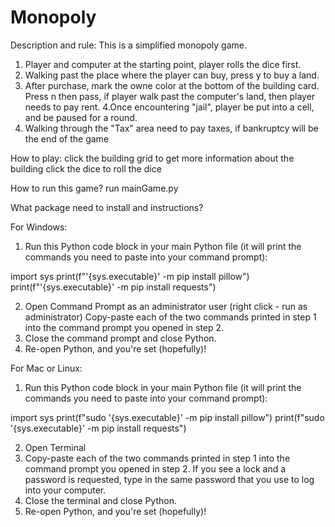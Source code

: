 # Monopoly


Description and rule:
This is a simplified monopoly game.
1. Player and computer at the starting point, player rolls the dice first.
2. Walking past the place where the player can buy, press y to buy a land.
3. After purchase, mark the owne color at the bottom of the building card.
Press n then pass, if player walk past the computer's land, then player needs to pay rent.
4.Once encountering "jail", player be put into a cell, and be paused for a round.
5. Walking through the "Tax" area need to pay taxes, if bankruptcy will be the end of the game


How to play:
click the building grid to get more information about the building
click the dice to roll the dice

How to run this game?
run mainGame.py

What package need to install and instructions?

For Windows:
1. Run this Python code block in your main Python file (it will print the commands you need to paste into your command prompt):

import sys
print(f"'{sys.executable}' -m pip install pillow")
print(f"'{sys.executable}' -m pip install requests")

2. Open Command Prompt as an administrator user (right click - run as administrator)
Copy-paste each of the two commands printed in step 1 into the command prompt you opened in step 2.
3. Close the command prompt and close Python.
4. Re-open Python, and you're set (hopefully)!

For Mac or Linux:
1. Run this Python code block in your main Python file (it will print the commands you need to paste into your command prompt):

import sys
print(f"sudo '{sys.executable}' -m pip install pillow")
print(f"sudo '{sys.executable}' -m pip install requests")

2. Open Terminal
3. Copy-paste each of the two commands printed in step 1 into the command prompt you opened in step 2. If you see a lock and a password is requested, type in the same password that you use to log into your computer.
4. Close the terminal and close Python.
5. Re-open Python, and you're set (hopefully)!